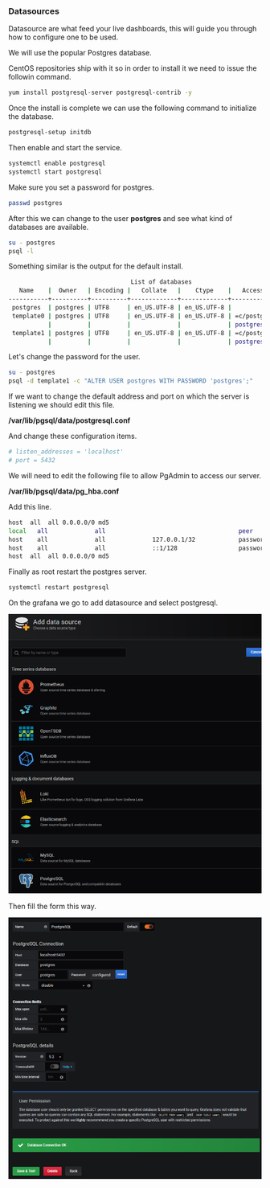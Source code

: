 ### Datasources

Datasource are what feed your live dashboards, this will guide you through how to configure one to be used.

We will use the popular Postgres database.

CentOS repositories ship with it so in order to install it we need to issue the followin command.

``` bash
yum install postgresql-server postgresql-contrib -y 
```

Once the install is complete we can use the following command to initialize the database.

``` bash
postgresql-setup initdb
```

Then enable and start the service.

``` bash
systemctl enable postgresql
systemctl start postgresql
```

Make sure you set a password for postgres.

``` bash
passwd postgres
```

After this we can change to the user **postgres** and see what kind of databases are available.

``` bash
su - postgres
psql -l
```

Something similar is the output for the default install.

``` bash
                                  List of databases
   Name    |  Owner   | Encoding |   Collate   |    Ctype    |   Access privileges
-----------+----------+----------+-------------+-------------+-----------------------
 postgres  | postgres | UTF8     | en_US.UTF-8 | en_US.UTF-8 |
 template0 | postgres | UTF8     | en_US.UTF-8 | en_US.UTF-8 | =c/postgres          +
           |          |          |             |             | postgres=CTc/postgres
 template1 | postgres | UTF8     | en_US.UTF-8 | en_US.UTF-8 | =c/postgres          +
           |          |          |             |             | postgres=CTc/postgres
```

Let's change the password for the user.

``` bash
su - postgres
psql -d template1 -c "ALTER USER postgres WITH PASSWORD 'postgres';"
```

If we want to change the default address and port on which the server is listening we should edit this file.

**/var/lib/pgsql/data/postgresql.conf**

And change these configuration items.

``` bash 
# listen_addresses = 'localhost'
# port = 5432
```

We will need to edit the following file to allow PgAdmin to access our server.

**/var/lib/pgsql/data/pg_hba.conf**

Add this line.

``` bash
host  all  all 0.0.0.0/0 md5
local   all             all                                     peer
host    all             all             127.0.0.1/32            password
host    all             all             ::1/128                 password
host  all  all 0.0.0.0/0 md5
```

Finally as root restart the postgres server.

``` bash
systemctl restart postgresql
```

On the grafana we go to add datasource and select postgresql.

![ads](./pics/ads.PNG)

Then fill the form this way.

![pgdb](./pics/pgdb.PNG)